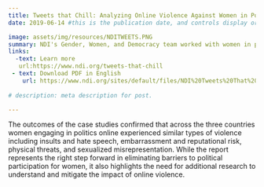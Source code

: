 ```yaml
---
title: Tweets that Chill: Analyzing Online Violence Against Women in Politics
date: 2019-06-14 #this is the publication date, and controls display order.

image: assets/img/resources/NDITWEETS.PNG
summary: NDI's Gender, Women, and Democracy team worked with women in politics, those in  civic technology and women’s rights organizations to develop a way to examine the country specific challenges facing women as they engage in online political discourse
links:
  -text: Learn more
   url:https://www.ndi.org/tweets-that-chill
 - text: Download PDF in English
    url: https://www.ndi.org/sites/default/files/NDI%20Tweets%20That%20Chill%20Report.pdf 
    
# description: meta description for post.

---
```

The outcomes of the case studies confirmed that across the three countries women engaging in politics online experienced similar types of violence including insults and hate speech, embarrassment and reputational risk, physical threats, and sexualized misrepresentation.  While the report represents the right step forward in eliminating barriers to political participation for women, it also highlights the need for additional research to understand and mitigate the impact of online violence.
